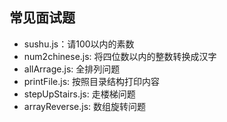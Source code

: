 ## 常见面试题

- sushu.js：请100以内的素数
- num2chinese.js: 将四位数以内的整数转换成汉字
- allArrage.js: 全排列问题
- printFile.js: 按照目录结构打印内容
- stepUpStairs.js: 走楼梯问题
- arrayReverse.js: 数组旋转问题
